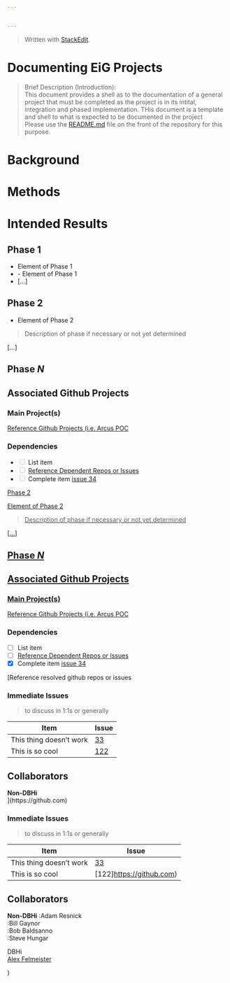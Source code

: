 ```yaml
---


---
```


<blockquote>
<p>Written with <a href="https://stackedit.io/">StackEdit</a>.</p>
</blockquote>
<h1 id="documenting-eig-projects-title">Documenting EiG Projects <title></title></h1>
<blockquote>
<p>Brief Description (Introduction):<br>
This document provides a shell as to the documentation of a general project that must be completed as the project is in its intital, integration and phased implementation. THis document is a template and shell to what is expected to be documented in the project<br>
Please use the <a href="http://README.md">README.md</a> file on the front of the repository for this purpose.</p>
</blockquote>
<h1 id="background">Background</h1>
<h1 id="methods">Methods</h1>
<h1 id="intended-results">Intended Results</h1>
<h2 id="phase-1">Phase 1</h2>
<ul>
<li>Element of Phase 1</li>
<li>
- Element of Phase 1</li>
<li>[…]</li>
</ul>
<h2 id="phase-2">Phase 2</h2>
<ul>
<li>Element of Phase 2</li>
</ul>
<blockquote>
<p>Description of phase if necessary or not yet determined</p>
</blockquote>
<p>[…]</p>
<h2 id="phase-n">Phase <em>N</em></h2>
<h2 id="associated-github-projects">Associated Github Projects</h2>
<h3 id="main-projects">Main Project(s)</h3>
<p><a href="https://github.research.chop.edu">Reference Github Projects (i.e. Arcus POC</a></p>
<h3 id="dependencies">Dependencies</h3>
<ul>
<li class="task-list-item"><input type="checkbox" class="task-list-item-checkbox" disabled=""> List item</li>
<li class="task-list-item"><input type="checkbox" class="task-list-item-checkbox" disabled=""> <a href="https://www.github.com">Reference Dependent Repos or Issues</a></li>
<li class="task-list-item"><input type="checkbox" class="task-list-item-checkbox" disabled=""> Complete item <a href="https://github.com">issue 34</a></li>
</ul>
<p><a href="
- [...]

## Phase 2
Element of Phase 2
> Description of phase if necessary or not yet determined

[...]

## Phase _N_

## Associated Github Projects
### Main Project(s)
[Reference Github Projects (i.e. Arcus POC](https://github.research.chop.edu)
### Dependencies

 - [ ] List item
 - [ ] [Reference Dependent Repos or Issues](https://www.github.com)
 - [x] Complete item [issue 34](https://github.com">)  

[Reference resolved github repos or issues</a></p>
<h3 id="immediate-issues">Immediate Issues</h3>
<blockquote>
<p>to discuss in 1:1s or generally</p>
</blockquote>

<table>
<thead>
<tr>
<th>Item</th>
<th>Issue</th>
</tr>
</thead>
<tbody>
<tr>
<td>This thing doesn’t work</td>
<td><a href="https://github.com">33</a></td>
</tr>
<tr>
<td>This is so cool</td>
<td><a href="https://github.com">122</a></td>
</tr>
</tbody>
</table><h2 id="collaborators">Collaborators</h2>
<p><strong>Non-DBHi</strong><br>](https://github.com)

### Immediate Issues 
> to discuss in 1:1s or generally

|Item|Issue  |
|--|--|
| This thing doesn’t work | [33](https://github.com) |
| This is so cool | [122]https://github.com)|

## Collaborators

**Non-DBHi**
:Adam Resnick<br>
:Bill Gaynor<br>
:Bob Baldsanno<br>
:Steve Hungar</p>
<p>DBHi<br>
<a href="(https://github.com/AlexFelmeister">Alex Felmeister</a></p>)





